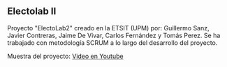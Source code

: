 ## Electolab II

Proyecto "ElectoLab2" creado en la ETSIT (UPM) por: Guillermo Sanz, Javier Contreras, Jaime De Vivar, Carlos Fernández y Tomás Perez.
Se ha trabajado con metodología SCRUM a lo largo del desarrollo del proyecto.

Muestra del proyecto: 
[Video en Youtube](https://www.youtube.com/watch?v=9_SoLt0JChY&t=310s)
